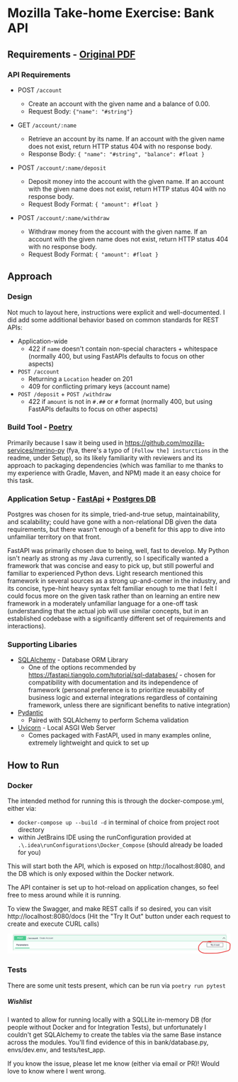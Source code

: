 # Mozilla Take-home Exercise: Bank API

## Requirements - [Original PDF](./instructions.pdf)

### API Requirements

- POST `/account`
    - Create an account with the given name and a balance of 0.00.
    - Request Body: `{"name": "#string"}`

- GET `/account/:name`
    - Retrieve an account by its name. If an account with the given name does not exist, return HTTP status 404
      with no response body.
    - Response Body: `{ "name": "#string", "balance": #float }`

- POST `/account/:name/deposit`
    - Deposit money into the account with the given name. If an account with the given name does not exist,
      return HTTP status 404 with no response body.
    - Request Body Format: `{ "amount": #float }`

- POST `/account/:name/withdraw`
    - Withdraw money from the account with the given name. If an account with the given name does not exist,
      return HTTP status 404 with no response body.
    - Request Body Format: `{ "amount": #float }`

## Approach

### Design

Not much to layout here, instructions were explicit and well-documented. I did add some additional behavior based on
common standards for REST APIs:

- Application-wide
    - 422 if `name` doesn't contain non-special characters + whitespace (normally 400, but using FastAPIs defaults to focus on other aspects)
- `POST /account`
    - Returning a `Location` header on 201
    - 409 for conflicting primary keys (account name)
- `POST /deposit` + `POST /withdraw`
    - 422 if `amount` is not in `#.##` or `#` format (normally 400, but using FastAPIs defaults to focus on other aspects)

### Build Tool - [Poetry](https://python-poetry.org/)

Primarily because I saw it being used in https://github.com/mozilla-services/merino-py (fya, there's a typo
of `[Follow the] insturctions` in the readme, under Setup), so its likely familiarity with reviewers
and its approach to packaging dependencies (which was familiar to me thanks to my experience with Gradle, Maven, and
NPM) made it an easy choice for this task.

### Application Setup - [FastApi](https://fastapi.tiangolo.com/) + [Postgres DB](https://hub.docker.com/_/postgres)

Postgres was chosen for its simple, tried-and-true setup, maintainability, and scalability; could have gone with a
non-relational DB given the data requirements, but there wasn't enough of a benefit for this app to dive into unfamiliar 
territory on that front.

FastAPI was primarily chosen due to being, well, fast to develop. My Python isn't nearly as strong as my Java currently,
so I
specifically wanted
a framework that was concise and easy to pick up, but still powerful and familiar to experienced Python devs. Light
research mentioned this framework
in several sources as a strong up-and-comer in the industry, and its concise, type-hint heavy syntax felt familiar
enough to me that I felt I could
focus more on the given task rather than on learning an entire new framework in a moderately unfamiliar language for a
one-off task
(understanding that the actual job will use similar concepts, but in an established codebase with a significantly
different set of requirements and interactions).

### Supporting Libaries

- [SQLAlchemy](https://www.sqlalchemy.org/) - Database ORM Library
    - One of the options recommended by https://fastapi.tiangolo.com/tutorial/sql-databases/ - chosen for compatibility
      with documentation and its independence of framework
      (personal preference is to prioritize reusability of business logic and external integrations regardless of containing framework, unless there are
      significant benefits to native integration)
- [Pydantic](https://pydantic-docs.helpmanual.io/)
    - Paired with SQLAlchemy to perform Schema validation
- [Uvicorn](https://www.uvicorn.org/) - Local ASGI Web Server
    - Comes packaged with FastAPI, used in many examples online, extremely lightweight and quick to set up

## How to Run

### Docker

The intended method for running this is through the docker-compose.yml, either via:

- `docker-compose up --build -d` in terminal of choice from project root directory
- within JetBrains IDE using the runConfiguration provided at `.\.idea\runConfigurations\Docker_Compose` (should already
  be loaded for you)

This will start both the API, which is exposed on http://localhost:8080, and the DB which is only exposed within the
Docker network.

The API container is set up to hot-reload on application changes, so feel free to mess around while it is running.

To view the Swagger, and make REST calls if so desired, you can visit http://localhost:8080/docs (Hit the "Try It Out"
button under each request to create and execute CURL calls)

![img.png](img.png)

### Tests

There are some unit tests present, which can be run via `poetry run pytest`

##### Wishlist

I wanted to allow for running locally with a SQLLite in-memory DB (for people without Docker and for Integration Tests), 
but unfortunately I couldn't get SQLAlchemy to create the tables via the same Base instance across the modules. 
You'll find evidence of this in bank/database.py, envs/dev.env, and tests/test_app.

If you know the issue, please let me know (either via email or PR)! Would love to know where I went wrong. 